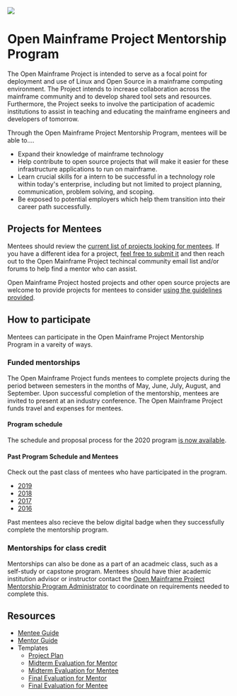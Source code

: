 ![](https://github.com/openmainframeproject/artwork/blob/master/projects/mentorship/mentorship-color.svg)

# Open Mainframe Project Mentorship Program

The Open Mainframe Project is intended to serve as a focal point for deployment and use of Linux and Open Source in a mainframe computing environment. The Project intends to increase collaboration across the mainframe community and to develop shared tool sets and resources. Furthermore, the Project seeks to involve the participation of academic institutions to assist in teaching and educating the mainframe engineers and developers of tomorrow.

Through the Open Mainframe Project Mentorship Program, mentees will be able to....

- Expand their knowledge of mainframe technology
- Help contribute to open source projects that will make it easier for these infrastructure applications to run on mainframe.
- Learn crucial skills for a intern to be successful in a technology role within today's enterprise, including but not limited to project planning, communication, problem solving, and scoping.
- Be exposed to potential employers which help them transition into their career path successfully.

## Projects for Mentees

Mentees should review the [current list of projects looking for mentees](proposed.md). If you have a different idea for a project, [feel free to submit it](proposed.md#How-to-Contribute-Project-Ideas) and then reach out to the Open Mainframe Project techincal community email list and/or forums to help find a mentor who can assist.

Open Mainframe Project hosted projects and other open source projects are welcome to provide projects for mentees to consider [using the guidelines provided](proposed.md#How-to-Contribute-Project-Ideas).

## How to participate

Mentees can participate in the Open Mainframe Project Mentorship Program in a vareity of ways.

### Funded mentorships

The Open Mainframe Project funds mentees to complete projects during the period between semesters in the months of May, June, July, August, and September. Upon successful completion of the mentorship, mentees are invited to present at an industry conference. The Open Mainframe Project funds travel and expenses for mentees.

#### Program schedule

The schedule and proposal process for the 2020 program [is now available](schedule/2020.md).

#### Past Program Schedule and Mentees

Check out the past class of mentees who have participated in the program.

- [2019](schedule/2019.md)
- [2018](schedule/2018.md)
- [2017](schedule/2017.md)
- [2016](schedule/2016.md)

Past mentees also recieve the below digital badge when they successfully complete the mentorship program.

### Mentorships for class credit

Mentorships can also be done as a part of an acadmeic class, such as a self-study or capstone program. Mentees should have thier academic institution advisor or instructor contact the [Open Mainframe Project Mentorship Program Administrator](mailto:mentorship@openmainframeproject.org) to coordinate on requirements needed to complete this.

## Resources

- [Mentee Guide](guides/mentee.md)
- [Mentor Guide](guides/mentor)
- Templates
  - [Project Plan](forms/project_plan.md)
  - [Midterm Evaluation for Mentor](mentor_midterm_evaluation.md)
  - [Midterm Evaluation for Mentee](mentee_midterm_evaluation.md)
  - [Final Evaluation for Mentor](mentor_final_evaluation.md)
  - [Final Evaluation for Mentee](mente_final_evaluation.md)
